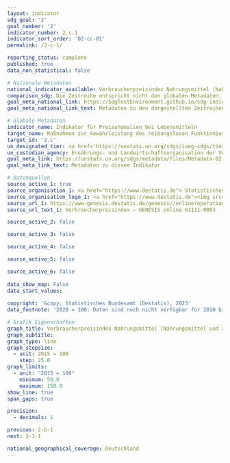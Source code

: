```yaml
---
layout: indicator    
sdg_goal: '2'    
goal_number: '2'    
indicator_number: 2.c.1    
indicator_sort_order: '02-cc-01'    
permalink: /2-c-1/    

reporting_status: complete    
published: true    
data_non_statistical: false    

# Nationale Metadaten    
national_indicator_available: Verbraucherpreisindex Nahrungsmittel (Nahrungsmittel und alkoholfreie Getränke)    
comparison_sdg: Die Zeitreihe entspricht nicht den globalen Metadaten, bietet aber zusätzliche Informationen.    
goal_meta_national_link: https://SdgTestEnvironment.github.io/sdg-indicators/public/Meta/2.c.1.pdf
goal_meta_national_link_text: Metadaten zu den dargestellten Zeitreihen    

# Globale Metadaten    
indicator_name: Indikator für Preisanomalien bei Lebensmitteln    
target_name: Maßnahmen zur Gewährleistung des reibungslosen Funktionierens der Märkte für Nahrungsmittelrohstoffe und ihre Derivate ergreifen und den raschen Zugang zu Marktinformationen, unter anderem über Nahrungsmittelreserven, erleichtern, um zur Begrenzung der extremen Schwankungen der Nahrungsmittelpreise beizutragen    
target_id: '2.c'    
un_designated_tier: <a href='https://unstats.un.org/sdgs/iaeg-sdgs/tier-classification/' title='Klicken Sie hier um weitere Informationen zur UN-Tier-Klassifikation zu erhalten.'  target='_blank'>Tier I</a>    
un_custodian_agency: Ernährungs- und Landwirtschaftsorganisation der Vereinten Nationen (FAO)    
goal_meta_link: https://unstats.un.org/sdgs/metadata/files/Metadata-02-0C-01.pdf    
goal_meta_link_text: Metadaten zu diesem Indikator        

# Datenquellen
source_active_1: true
source_organisation_1: <a href="https://www.destatis.de"> Statistisches Bundesamt (Destatis) </a>
source_organisation_logo_1: <a href="https://www.destatis.de"><img src="https://g205sdgs.github.io/sdg-indicators/public/OrgImgDe/destatis.png" alt="Logo destatis" style="height:60px; width:148px"/></a>
source_url_1: https://www-genesis.destatis.de/genesis//online?operation=table&code=61111-0003&bypass=true&language=de
source_url_text_1: Verbraucherpreisindex – GENESIS online 61111-0003

source_active_2: false

source_active_3: false

source_active_4: false

source_active_5: false

source_active_6: false
    
data_show_map: False    
data_start_values:     
    
copyright: '&copy; Statistisches Bundesamt (Destatis), 2023'    
data_footnote: '2020 = 100: Daten sind noch nicht verfügbar für 2010 bis 2019.'    

# Grafik Eigenschaften    
graph_title: Verbraucherpreisindex Nahrungsmittel (Nahrungsmittel und alkoholfreie Getränke)
graph_subtitle:     
graph_type: line
graph_stepsize: 
  - unit: 2015 = 100
    step: 25.0    
graph_limits:
  - unit: "2015 = 100"
    minimum: 50.0
    maximum: 150.0
show_line: true
span_gaps: true

precision:
  - decimals: 1    

previous: 2-b-1    
next: 3-1-1    

national_geographical_coverage: Deutschland    
---
```


<span></span>